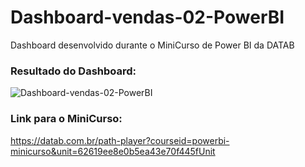 # Dashboard-vendas-02-PowerBI
Dashboard desenvolvido durante o MiniCurso de Power BI da DATAB

### Resultado do Dashboard:

![Dashboard-vendas-02-PowerBI](https://user-images.githubusercontent.com/83824469/185623660-53733566-7b70-4d95-9e36-2469614d0642.png)

### Link para o MiniCurso:

https://datab.com.br/path-player?courseid=powerbi-minicurso&unit=62619ee8e0b5ea43e70f445fUnit

